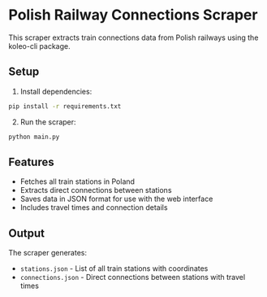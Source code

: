 # Polish Railway Connections Scraper

This scraper extracts train connections data from Polish railways using the koleo-cli package.

## Setup

1. Install dependencies:
```bash
pip install -r requirements.txt
```

2. Run the scraper:
```bash
python main.py
```

## Features

- Fetches all train stations in Poland
- Extracts direct connections between stations
- Saves data in JSON format for use with the web interface
- Includes travel times and connection details

## Output

The scraper generates:
- `stations.json` - List of all train stations with coordinates
- `connections.json` - Direct connections between stations with travel times
